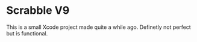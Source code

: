 # Scrabble V9

This is a small Xcode project made quite a while ago. Definetly not perfect but is functional. 
